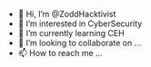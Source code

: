 - 👋 Hi, I’m @ZoddHacktivist
- 👀 I’m interested in CyberSecurity
- 🌱 I’m currently learning CEH
- 💞️ I’m looking to collaborate on ...
- 📫 How to reach me ...

<!---
ZoddHacktivist/ZoddHacktivist is a ✨ special ✨ repository because its `README.md` (this file) appears on your GitHub profile.
You can click the Preview link to take a look at your changes.
--->
